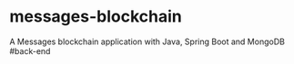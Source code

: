 # messages-blockchain
A Messages blockchain application with Java, Spring Boot and MongoDB #back-end
